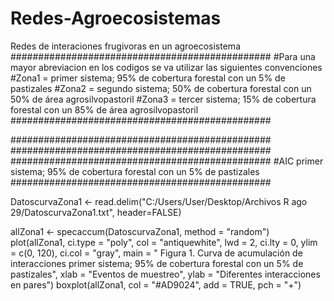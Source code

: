 # Redes-Agroecosistemas
Redes de interaciones frugivoras en un agroecosistema
###############################################
#Para una mayor abreviacion en los codigos se va utilizar las siguientes convenciones
#Zona1 = primer sistema; 95% de cobertura forestal con un 5% de pastizales 
#Zona2 = segundo sistema; 50% de cobertura forestal con un 50% de área agrosilvopastoril
#Zona3 = tercer sistema; 15% de cobertura forestal con un 85% de área agrosilvopastoril
###############################################

###############################################
###############################################
###############################################
#AIC primer sistema; 95% de cobertura forestal con un 5% de pastizales 
###############################################

DatoscurvaZona1 <- read.delim("C:/Users/User/Desktop/Archivos R ago 29/DatoscurvaZona1.txt", 
                              header=FALSE)

allZona1 <- specaccum(DatoscurvaZona1, method = "random")
plot(allZona1, ci.type = "poly", col = "antiquewhite", lwd = 2, ci.lty = 0, ylim = c(0, 120), 
     ci.col = "gray", main = " Figura 1. Curva de acumulación de interacciones primer sistema; 95% de cobertura forestal con un 5% de pastizales", 
     xlab = "Eventos de muestreo", 
     ylab = "Diferentes interacciones en pares")
boxplot(allZona1, col = "#AD9024", add = TRUE, pch = "+")
